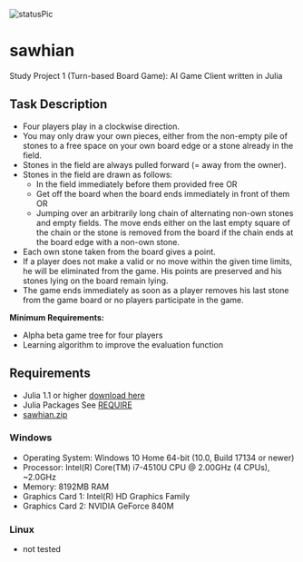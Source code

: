 [statusPic]: status.png "sawhian"

![statusPic][statusPic]

# sawhian
Study Project 1 (Turn-based Board Game): AI Game Client written in Julia

## Task Description
* Four players play in a clockwise direction.
* You may only draw your own pieces, either from the non-empty pile of stones to a free space on your own board edge or a stone already in the field.
* Stones in the field are always pulled forward (= away from the owner).
* Stones in the field are drawn as follows:
  * In the field immediately before them provided free OR
  * Get off the board when the board ends immediately in front of them OR
  * Jumping over an arbitrarily long chain of alternating non-own stones and empty fields. The move ends either on the last empty square of the chain or the stone is removed from the board if the chain ends at the board edge with a non-own stone.
* Each own stone taken from the board gives a point.
* If a player does not make a valid or no move within the given time limits, he will be eliminated from the game. His points are preserved and his stones lying on the board remain lying.
* The game ends immediately as soon as a player removes his last stone from the game board or no players participate in the game.

**Minimum Requirements:**
* Alpha beta game tree for four players
* Learning algorithm to improve the evaluation function

## Requirements
* Julia 1.1 or higher [download here](https://julialang.org/)
* Julia Packages See [REQUIRE](REQUIRE)
* [sawhian.zip](sawhian.zip.md)

### Windows
* Operating System: Windows 10 Home 64-bit (10.0, Build 17134 or newer)
* Processor: Intel(R) Core(TM) i7-4510U CPU @ 2.00GHz (4 CPUs), ~2.0GHz
* Memory: 8192MB RAM
* Graphics Card 1: Intel(R) HD Graphics Family
* Graphics Card 2: NVIDIA GeForce 840M

### Linux
* not tested
